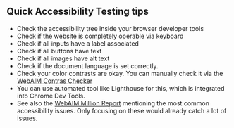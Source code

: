 
## Quick Accessibility Testing tips

- Check the accessibility tree inside your browser developer tools
- Check if the website is completely operable via keyboard
- Check if all inputs have a label associated
- Check if all buttons have text
- Check if all images have alt text
- Check if the document language is set correctly.
- Check your color contrasts are okay.
  You can manually check it via the [WebAIM Contras Checker](https://webaim.org/resources/contrastchecker/)
- You can use automated tool like
  Lighthouse for this, which is integrated into Chrome Dev Tools.
- See also the [WebAIM Million Report](https://webaim.org/projects/million/) mentioning
  the most common accessibility issues. Only focusing on these would already
  catch a lot of issues.
